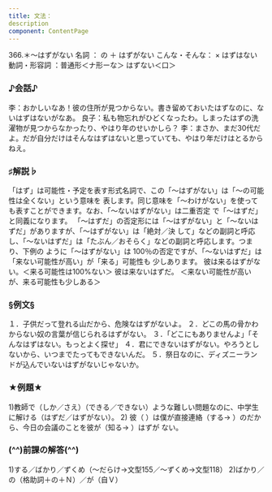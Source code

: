 ```yaml
---
title: 文法：
description
component: ContentPage
---
```



366.＊～はずがない
名詞 ： の ＋ はずがない
こんな・そんな： × はずはない
動詞・形容詞 ：普通形＜ナ形ーな＞ はずない＜口＞
### ♪会話♪
李：おかしいなあ！彼の住所が見つからない。書き留めておいたはずなのに、ないはずはないがなあ。 良子：私も物忘れがひどくなったわ。しまったはずの洗濯物が見つからなかったり、やはり年のせいかしら？
李：まさか、まだ30代だよ。だが自分だけはそんなはずはないと思っていても、やはり年だけはとるからねえ。
### ♯解説♭
「はず」は可能性・予定を表す形式名詞で、この「～はずがない」は「～の可能性は全くない」という意味を 表します。同じ意味を「～わけがない」を使っても表すことができます。なお、「～ないはずがない」は二重否定 で「～はずだ」と同義になります。
「～はずだ」の否定形には「～はずがない」と「～ないはずだ」がありますが、「～はずがない」は「絶対／決
して」などの副詞と呼応し、「～ないはずだ」は「たぶん／おそらく」などの副詞と呼応します。つまり、下例の ように「～はずがない」は 100％の否定ですが、「～ないはずだ」は「来ない可能性が高い」が「来る」可能性も 少しあります。
彼は来るはずがない。＜来る可能性は100%ない＞ 彼は来ないはずだ。 ＜来ない可能性が高いが、来る可能性も少しある＞
### §例文§
１．子供だって登れる山だから、危険なはずがないよ。
２．どこの馬の骨かわからない奴の言葉が信じられるはずがない。
３．「どこにもありませんよ」「そんなはずはない。もっとよく探せ」
４．君にできないはずがない。やろうとしないから、いつまでたってもできないんだ。
５．祭日なのに、ディズニーランドが込んでいないはずがないじゃないか。
### ★例題★
1)教師で（しか／さえ）（できる／できない）ような難しい問題なのに、中学生に解ける（はずだ／はずがない）。
2) 彼（ ）は僕が直接連絡（する→ ）のだから、今日の会議のことを彼が（知る→ ）はずが
ない。      
### (^^)前課の解答(^^)
1)する／ばかり／ずくめ（～だらけ→文型155／～ずくめ→文型118）
2)ばかり／の（格助詞＋の＋Ｎ）／が（自Ｖ）
